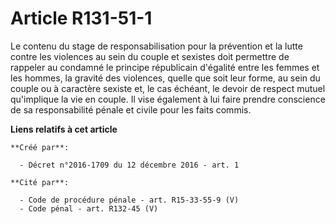 # Article R131-51-1

Le  contenu du stage de responsabilisation pour la prévention et la lutte  contre les violences au sein du couple et sexistes
doit permettre de  rappeler au condamné le principe républicain d'égalité entre les femmes  et les hommes, la gravité des
violences, quelle que soit leur forme, au  sein du couple ou à caractère sexiste et, le cas échéant, le devoir de  respect
mutuel qu'implique la vie en couple. Il vise également à lui  faire prendre conscience de sa responsabilité pénale et civile
pour les  faits commis.

**Liens relatifs à cet article**

	**Créé par**:

	  - Décret n°2016-1709 du 12 décembre 2016 - art. 1

	**Cité par**:

	  - Code de procédure pénale - art. R15-33-55-9 (V)
	  - Code pénal - art. R132-45 (V)
